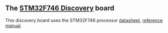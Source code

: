 The [STM32F746 Discovery](https://www.st.com/en/evaluation-tools/32f746gdiscovery.html) board
--------------------------

This discovery board uses the STM32F746 processor 
[datasheet](https://www.st.com/resource/en/datasheet/stm32f746ng.pdf), 
[reference manual](https://www.st.com/resource/en/reference_manual/dm00124865.pdf).

